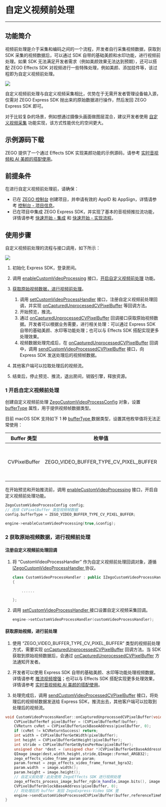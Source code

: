 # 自定义视频前处理

- - -

## 功能简介

视频前处理是介于采集和编码之间的一个流程，开发者自行采集视频数据，获取到 SDK 采集的视频数据后，可以通过 SDK 自带的基础美颜和水印功能，进行视频前处理。如果 SDK 无法满足开发者需求（例如美颜效果无法达到预期），还可以搭配 ZEGO Effects SDK 对视频进行一些特殊处理，例如美颜、添加挂件等，该过程即为自定义视频前处理。

<Frame width="512" height="auto" caption=""><img src="https://doc-media.zego.im/sdk-doc/Pics/Common/ZegoExpressEngine/video_pre_processing.png" /></Frame>

自定义视频前处理与自定义视频采集相比，优势在于无需开发者管理设备输入源，仅需对 ZEGO Express SDK 抛出来的原始数据进行操作，然后发回 ZEGO Express SDK 即可。

<Note title="说明">


对于比较复杂的场景，例如想通过摄像头画面做图层混合，建议开发者使用 [自定义视频采集](https://doc-zh.zego.im/article/11795) 功能实现，该方式性能优化的空间更大。


</Note>




## 示例源码下载

ZEGO 提供了一个通过 Effects SDK 实现美颜功能的示例源码，请参考 [实时音视频和 AI 美颜的搭配使用](/real-time-video-macos-cpp/best-practice/integration-with-zego-effects-sdk)。

## 前提条件

在进行自定义视频前处理前，请确保：

- 已在 [ZEGO 控制台](https://console.zego.im) 创建项目，并申请有效的 AppID 和 AppSign，详情请参考 [控制台 - 项目信息](/console/project-info)。
- 已在项目中集成 ZEGO Express SDK，并实现了基本的音视频推拉流功能，详情请参考 [快速开始 - 集成](https://doc-zh.zego.im/article/9975) 和 [快速开始 - 实现流程](https://doc-zh.zego.im/article/9976)。


## 使用步骤

自定义视频前处理的流程与接口调用，如下所示：

<Frame width="512" height="auto" caption=""><img src="https://doc-media.zego.im/sdk-doc/Pics/Common/ZegoExpressEngine/custom_video_process_mac_new.png" /></Frame>

1. 初始化 Express SDK，登录房间。

2. 调用 [enableCustomVideoProcessing](https://doc-zh.zego.im/article/api?doc=Express_Video_SDK_API~cpp_macos~class~IZegoExpressEngine#enable-custom-video-processing) 接口，[开启自定义视频前处理](#1-开启自定义视频前处理) 功能。

3. [获取原始视频数据，进行视频前处理](#2-获取原始视频数据进行视频前处理)。

    1. 调用 [setCustomVideoProcessHandler](https://doc-zh.zego.im/article/api?doc=Express_Video_SDK_API~cpp_macos~class~IZegoExpressEngine#set-custom-video-process-handler) 接口，注册自定义视频前处理回调，并实现 [onCapturedUnprocessedCVPixelBuffer](https://doc-zh.zego.im/article/api?doc=Express_Video_SDK_API~cpp_macos~class~IZegoCustomVideoProcessHandler#on-captured-unprocessed-cv-pixel-buffer) 等回调方法。
    2. 开始预览，推流。
    3. 通过 [onCapturedUnprocessedCVPixelBuffer](https://doc-zh.zego.im/article/api?doc=Express_Video_SDK_API~cpp_macos~class~IZegoCustomVideoProcessHandler#on-captured-unprocessed-cv-pixel-buffer) 回调接口获取原始视频数据。开发者可以根据业务需要，进行相关处理：可以通过 Express SDK 自带的基础美颜、水印等功能处理；也可以与 Effects SDK 搭配实现更多处理效果。
    4. 视频数据处理完成后，在 [onCapturedUnprocessedCVPixelBuffer](https://doc-zh.zego.im/article/api?doc=Express_Video_SDK_API~cpp_macos~class~IZegoCustomVideoProcessHandler#on-captured-unprocessed-cv-pixel-buffer) 回调中，调用 [sendCustomVideoProcessedCVPixelBuffer](https://doc-zh.zego.im/article/api?doc=Express_Video_SDK_API~cpp_macos~class~IZegoExpressEngine#send-custom-video-processed-cv-pixel-buffer) 接口，向 Express SDK 发送处理后的视频帧数据。

4. 其他客户端可以拉取处理后的视频流。
5. 结束后，停止预览、推流，退出房间，销毁引擎，释放资源。

### 1 开启自定义视频前处理

创建自定义视频前处理 [ZegoCustomVideoProcessConfig](https://doc-zh.zego.im/article/api?doc=Express_Video_SDK_API~cpp_macos~struct~ZegoCustomVideoProcessConfig) 对象，设置 [bufferType](https://doc-zh.zego.im/article/api?doc=Express_Video_SDK_API~cpp_macos~struct~ZegoCustomVideoCaptureConfig#buffer-type) 属性，用于提供视频帧数据类型。

目前 macOS SDK 支持如下 1 种 [bufferType ](https://doc-zh.zego.im/article/api?doc=Express_Video_SDK_API~cpp_macos~enum~ZegoVideoBufferType) 数据类型，设置其他枚举值将无法正常使用：

| Buffer 类型 | 枚举值|说明 |
|-----|------|-----|
| CVPixelBuffer | ZEGO_VIDEO_BUFFER_TYPE_CV_PIXEL_BUFFER |表示 CVPixelBufferRef 类型的原始视频数据，格式为 BGRA32。|

在开始预览和开始推流前，调用 [enableCustomVideoProcessing](https://doc-zh.zego.im/article/api?doc=Express_Video_SDK_API~cpp_macos~class~IZegoExpressEngine#enable-custom-video-processing) 接口，开启自定义视频前处理功能。

```cpp
ZegoCustomVideoProcessConfig config;
// 选择 CVPixelBuffer 类型视频帧数据
config.bufferType = ZEGO_VIDEO_BUFFER_TYPE_CV_PIXEL_BUFFER;

engine->enableCustomVideoProcessing(true,&config);
```

### 2 获取原始视频数据，进行视频前处理

#### 注册自定义视频前处理回调

1. 将 “CustomVideoProcessHandler” 作为自定义视频前处理回调对象，遵循 [IZegoCustomVideoProcessHandler ](https://doc-zh.zego.im/article/api?doc=Express_Video_SDK_API~cpp_macos~class~IZegoCustomVideoProcessHandler) 协议。

    ```cpp
    class CustomVideoProcessHandler : public IZegoCustomVideoProcessHandler
    {

        ......

    };
    ```

2. 调用 [setCustomVideoProcessHandler ](https://doc-zh.zego.im/article/api?doc=Express_Video_SDK_API~cpp_macos~class~IZegoExpressEngine#set-custom-video-process-handler) 接口设置自定义视频采集回调。

    ```cpp
    engine->setCustomVideoProcessHandler(customVideoProcessHandler);
    ```

#### 获取原始视频，进行前处理

1. 使用 “ZEGO_VIDEO_BUFFER_TYPE_CV_PIXEL_BUFFER” 类型的视频前处理方式，需要实现 [onCapturedUnprocessedCVPixelBuffer](https://doc-zh.zego.im/article/api?doc=Express_Video_SDK_API~cpp_macos~class~IZegoCustomVideoProcessHandler#on-captured-unprocessed-cv-pixel-buffer) 回调方法。当 SDK 获取到原始视频数据后，会通过 [onCapturedUnprocessedCVPixelBuffer](https://doc-zh.zego.im/article/api?doc=Express_Video_SDK_API~cpp_macos~class~IZegoCustomVideoProcessHandler#on-captured-unprocessed-cv-pixel-buffer) 方法通知开发者。

2. 开发者可以使用 Express SDK 自带的基础美颜、水印等功能处理视频数据，详情请参考 [推流视频增强](https://doc-zh.zego.im/article/18884)；也可以与 Effects SDK 搭配实现更多处理效果，详情请参考 [实时音视频和 AI 美颜的搭配使用](/real-time-video-macos-cpp/best-practice/integration-with-zego-effects-sdk)。


3. 处理完成后，调用 [sendCustomVideoProcessedCVPixelBuffer](https://doc-zh.zego.im/article/api?doc=Express_Video_SDK_API~cpp_macos~class~IZegoExpressEngine#send-custom-video-processed-cv-pixel-buffer) 接口，将处理后的视频帧数据发送给 Express SDK，推流出去，其他客户端可以拉取到处理后的视频流。

```cpp
void CustomVideoProcessHandler::onCapturedUnprocessedCVPixelBuffer(void * buffer, unsigned long long referenceTimeMillisecond, ZegoPublishChannel channel) {
    CVPixelBufferRef pixelBuffer = (CVPixelBufferRef)buffer;
    CVReturn cvRet = CVPixelBufferLockBaseAddress(pixelBuffer, 0);
    if (cvRet != kCVReturnSuccess) return;
    int width = CVPixelBufferGetWidth(pixelBuffer);
    int height = CVPixelBufferGetHeight(pixelBuffer);
    int stride = CVPixelBufferGetBytesPerRow(pixelBuffer);
    unsigned char *dest = (unsigned char *)CVPixelBufferGetBaseAddressOfPlane(pixelBuffer, 0);
    QImage image(dest,width,height,stride,QImage::Format_ARGB32);
    zego_effects_video_frame_param param;
    param.format = zego_effects_video_frame_format_bgra32;
    param.width  = image.width();
    param.height = image.height();
    // 自定义前处理：此处使用 ZegoEffects SDK 进行视频处理
    zego_effects_process_image_buffer_rgb(m_handle,image.bits(), image.bytesPerLine() * image.height(),param);
    CVPixelBufferUnlockBaseAddress(pixelBuffer, 0);
    // 将处理后的 buffer 发回 ZegoExpress-Video SDK 里
    engine->sendCustomVideoProcessedCVPixelBuffer(buffer,referenceTimeMillisecond,channel);
}
```
